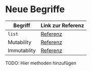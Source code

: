 # Neue Begriffe

| Begriff     | Link zur Referenz                                                                |
|-------------|----------------------------------------------------------------------------------|
| `list`      | [Referenz](https://docs.python.org/3/tutorial/datastructures.html#more-on-lists) |
| Mutability  | [Referenz](https://docs.python.org/3/glossary.html#term-mutable)                 |
| Immutablity | [Referenz](https://docs.python.org/3/glossary.html#term-immutable)               |

TODO: Hier methoden hinzufügen